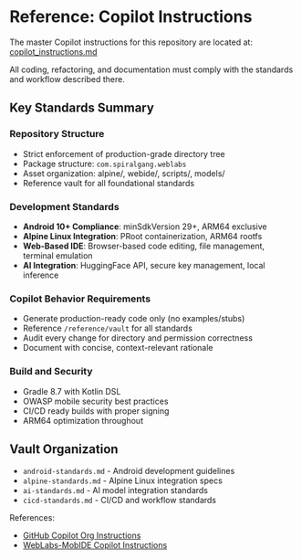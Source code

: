 # Reference: Copilot Instructions

The master Copilot instructions for this repository are located at: [copilot_instructions.md](https://github.com/spiralgang/WebLabs-MobIDE/blob/main/copilot_instructions.md)

All coding, refactoring, and documentation must comply with the standards and workflow described there.

## Key Standards Summary

### Repository Structure
- Strict enforcement of production-grade directory tree
- Package structure: `com.spiralgang.weblabs`
- Asset organization: alpine/, webide/, scripts/, models/
- Reference vault for all foundational standards

### Development Standards
- **Android 10+ Compliance**: minSdkVersion 29+, ARM64 exclusive
- **Alpine Linux Integration**: PRoot containerization, ARM64 rootfs
- **Web-Based IDE**: Browser-based code editing, file management, terminal emulation
- **AI Integration**: HuggingFace API, secure key management, local inference

### Copilot Behavior Requirements
- Generate production-ready code only (no examples/stubs)
- Reference `/reference/vault` for all standards
- Audit every change for directory and permission correctness
- Document with concise, context-relevant rationale

### Build and Security
- Gradle 8.7 with Kotlin DSL
- OWASP mobile security best practices
- CI/CD ready builds with proper signing
- ARM64 optimization throughout

## Vault Organization
- `android-standards.md` - Android development guidelines
- `alpine-standards.md` - Alpine Linux integration specs
- `ai-standards.md` - AI model integration standards
- `cicd-standards.md` - CI/CD and workflow standards

References:
- [GitHub Copilot Org Instructions](https://docs.github.com/en/copilot/customizing-copilot/adding-organization-custom-instructions-for-github-copilot)
- [WebLabs-MobIDE Copilot Instructions](../copilot_instructions.md)